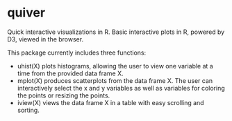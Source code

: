 # quiver

Quick interactive visualizations in R. Basic interactive plots in R, powered by D3, viewed in the browser.

This package currently includes three functions:

 - uhist(X) plots histograms, allowing the user to view one variable at a time from the provided data frame X.
 - mplot(X) produces scatterplots from the data frame X. The user can interactively select the x and y variables as well as variables for coloring the points or resizing the points.
 - iview(X) views the data frame X in a table with easy scrolling and sorting.
